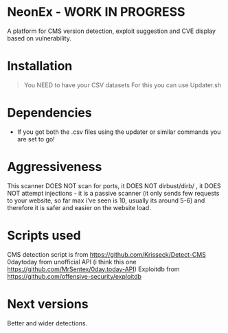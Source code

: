 # NeonEx - WORK IN PROGRESS
A platform for CMS version detection, exploit suggestion and CVE display based on vulnerability.

# Installation
> You NEED to have your CSV datasets 
> For this you can use Updater.sh 

# Dependencies 
- If you got both the .csv files using the updater or similar commands you are set to go!

# Aggressiveness
This scanner DOES NOT scan for ports, it DOES NOT dirbust/dirb/ , it DOES NOT attempt injections - it is a passive scanner (it only sends few requests to your website, so far max i've seen is 10, usually its around 5-6) and therefore it is safer and easier on the website load. 

# Scripts used
CMS detection script is from https://github.com/Krisseck/Detect-CMS
0daytoday from unofficial API (i think this one https://github.com/MrSentex/0day.today-API)
Exploitdb from https://github.com/offensive-security/exploitdb

# Next versions
Better and wider detections.

